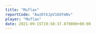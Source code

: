 ```yaml
---
title: "Muflax"
reportCode: "AwzDtkJpV16dYmNv"
player: "Muflax"
date: 2021-09-15T19:58:37.879000+00:00
---
```


